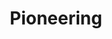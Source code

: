 ---
title       : Pioneering
key         : CP-PI
skills      : Behaviour, Mindset, Competency
difficulty  : expert
area        : competency

questions :
    - "CP-PI-01: Tell me about a time when you successfully challenged the status quo by introducing a creative approach within your team/organisation."
    - "CP-PI-02: Tell me about a time when you had to initiate discussions with your team or other internal groups to reduce ambiguity regarding customer needs."
    - "CP-PI-03: Tell me about a time when you pursued new ideas and innovation despite resistance or lack of support."
desirable :
    - Made a specific challenge to organisational practices
    - Persuaded peers to consider/adopt their ideas in a positive way
    - Created passion in others around new technologies and solution opportunities
    - Described strategies for reducing ambiguity regarding customer needs
    - Shared useful information to help drive adoption of a product/service
bonus_points :
    - Made a specific challenge to organisational practices that led to the adoption of a new approach
    - Persuaded senior leaders to consider/adopt their ideas in a positive way
    - Inspired others to be active contributors on new technologies and solutions
    - Described innovative strategies for reducing ambiguity regarding customer needs
    - Gathered and shared useful information to help drive adoption of a product/service
---